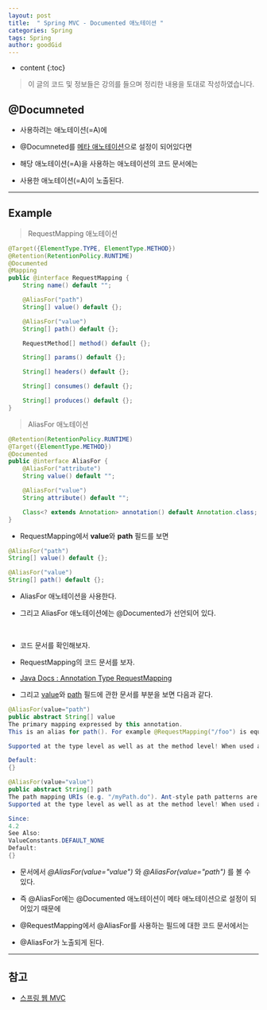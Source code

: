 ```yaml
---
layout: post
title:  " Spring MVC - Documented 애노테이션 "
categories: Spring
tags: Spring
author: goodGid
---
```

* content
{:toc}

> 이 글의 코드 및 정보들은 강의를 들으며 정리한 내용을 토대로 작성하였습니다.

## @Documneted

* 사용하려는 애노테이션(=A)에 

* @Documneted를 [메타 애노테이션]({{site.url}}//Spring-MVC-Custom-Annotation/#메타meta-애노테이션)으로 설정이 되어있다면

* 해당 애노테이션(=A)을 사용하는 애노테이션의 코드 문서에는

* 사용한 애노테이션(=A)이 노출된다.







---

## Example

> RequestMapping 애노테이션

``` java
@Target({ElementType.TYPE, ElementType.METHOD})
@Retention(RetentionPolicy.RUNTIME)
@Documented
@Mapping
public @interface RequestMapping {
    String name() default "";

    @AliasFor("path")
    String[] value() default {};

    @AliasFor("value")
    String[] path() default {};

    RequestMethod[] method() default {};

    String[] params() default {};

    String[] headers() default {};

    String[] consumes() default {};

    String[] produces() default {};
}
```

> AliasFor 애노테이션

``` java
@Retention(RetentionPolicy.RUNTIME)
@Target({ElementType.METHOD})
@Documented
public @interface AliasFor {
    @AliasFor("attribute")
    String value() default "";

    @AliasFor("value")
    String attribute() default "";

    Class<? extends Annotation> annotation() default Annotation.class;
}
```

* RequestMapping에서 **value**와 **path** 필드를 보면 

``` java
@AliasFor("path")
String[] value() default {};

@AliasFor("value")
String[] path() default {};
```

* AliasFor 애노테이션을 사용한다. 

* 그리고 AliasFor 애노테이션에는 @Documented가 선언되어 있다.

<br>

* 코드 문서를 확인해보자.

* RequestMapping의 코드 문서를 보자.

* [Java Docs : Annotation Type RequestMapping](https://docs.spring.io/spring/docs/current/javadoc-api/org/springframework/web/bind/annotation/RequestMapping.html)
 
* 그리고 [value](https://docs.spring.io/spring/docs/current/javadoc-api/org/springframework/web/bind/annotation/RequestMapping.html#value--)와 [path](https://docs.spring.io/spring/docs/current/javadoc-api/org/springframework/web/bind/annotation/RequestMapping.html#path--) 필드에 관한 문서를 부분을 보면 다음과 같다.


``` java
@AliasFor(value="path")
public abstract String[] value
The primary mapping expressed by this annotation.
This is an alias for path(). For example @RequestMapping("/foo") is equivalent to @RequestMapping(path="/foo").

Supported at the type level as well as at the method level! When used at the type level, all method-level mappings inherit this primary mapping, narrowing it for a specific handler method.

Default:
{}
```

``` java
@AliasFor(value="value")
public abstract String[] path
The path mapping URIs (e.g. "/myPath.do"). Ant-style path patterns are also supported (e.g. "/myPath/*.do"). At the method level, relative paths (e.g. "edit.do") are supported within the primary mapping expressed at the type level. Path mapping URIs may contain placeholders (e.g. "/${connect}").
Supported at the type level as well as at the method level! When used at the type level, all method-level mappings inherit this primary mapping, narrowing it for a specific handler method.

Since:
4.2
See Also:
ValueConstants.DEFAULT_NONE
Default:
{}
```

* 문서에서 *@AliasFor(value="value")* 와 *@AliasFor(value="path")* 를 볼 수 있다.

* 즉 @AliasFor에는 @Documented 애노테이션이 메타 애노테이션으로 설정이 되어있기 때문에

* @RequestMapping에서 @AliasFor를 사용하는 필드에 대한 코드 문서에서는

* @AliasFor가 노출되게 된다.


---

## 참고

* [스프링 웹 MVC](https://www.inflearn.com/course/%EC%9B%B9-mvc)

